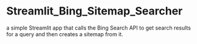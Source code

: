 # Streamlit_Bing_Sitemap_Searcher
 a simple Streamlit app that calls the Bing Search API to get search results for a query and then creates a sitemap from it.
